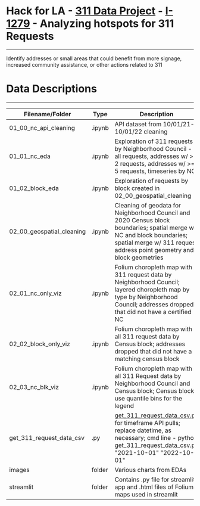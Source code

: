 # Hack for LA - [311 Data Project](https://www.hackforla.org/projects/311-data.html) - [I-1279](https://github.com/hackforla/311-data/issues/1279) - Analyzing hotspots for 311 Requests
---
Identify addresses or small areas that could benefit from more signage, increased community assistance, or other actions related to 311

# Data Descriptions
---

| Filename/Folder | Type | Description |
| --------------- | ---- | ----------- |
| 01_00_nc_api_cleaning | .ipynb | API dataset from 10/01/21-10/01/22 cleaning |
| 01_01_nc_eda | .ipynb | Exploration of 311 requests by Neighborhood Council - all requests, addresses w/ >= 2 requests, addresses w/ >= 5 requests, timeseries by NC |
| 01_02_block_eda | .ipynb | Exploration of requests by block created in 02_00_geospatial_cleaning |
| 02_00_geospatial_cleaning | .ipynb | Cleaning of geodata for Neighborhood Council and 2020 Census block boundaries; spatial merge w/ NC and block boundaries; spatial merge w/ 311 request address point geometry and block geometries | 
| 02_01_nc_only_viz | .ipynb | Folium choropleth map with 311 request data by Neighborhood Council; layered choropleth map by type by Neighborhood Council; addresses dropped that did not have a certified NC |
| 02_02_block_only_viz | .ipynb | Folium choropleth map with all 311 request data by Census block; addresses dropped that did not have a matching census block |
| 02_03_nc_blk_viz | .ipynb | Folium choropleth map with all 311 Request data by Neighborhood Council and Census block; Census blocks use  quantile bins for the legend |
| get_311_request_data_csv | .py | [get_311_request_data_csv.py](https://github.com/hackforla/311-data/blob/dev/server/utils/get_request_data_csv.py) for timeframe API pulls; replace datetime, as necessary; cmd line - python get_311_request_data_csv.py "2021-10-01" "2022-10-01" |
| images | folder | Various charts from EDAs |
| streamlit | folder | Contains .py file for streamlit app and .html files of Folium maps used in streamlit |

